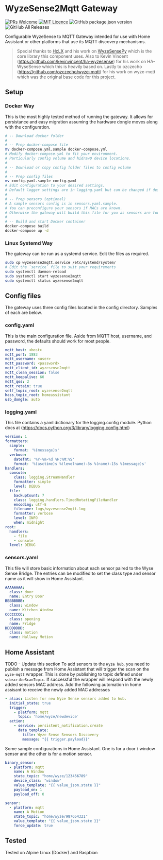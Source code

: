 # WyzeSense2Mqtt Gateway

[![PRs Welcome](https://img.shields.io/badge/PRs-welcome-brightgreen.svg?style=flat-square)](http://makeapullrequest.com)
[![MIT Licence](https://badges.frapsoft.com/os/mit/mit.png?v=103)](https://opensource.org/licenses/mit-license.php)
![GitHub package.json version](https://img.shields.io/github/package-json/v/raetha/wyzesense2mqtt)
![GitHub All Releases](https://img.shields.io/github/downloads/raetha/wyzesense2mqtt/total)

Configurable WyzeSense to MQTT Gateway intended for use with Home Assistant or other platforms that use its MQTT discovery mechanisms.

> Special thanks to [HcLX](https://hclxing.wordpress.com) and his work on [WyzeSensePy](https://github.com/HclX/WyzeSensePy) which is the core library this component uses.
> Also to Kevin Vincent (https://github.com/kevinvincent/ha-wyzesense) for his work on HA-WyseSense which this is heavily based on.
> Lastly to ozczecho (https://github.com/ozczecho/wyze-mqtt) for his work on wyze-mqtt which was the original base code for this project.


## Setup

### Docker Way
This is the most highly tested method of running the gateway. It allows for persistance and easy migration assuming the hardware dongle moves along with the configuration.

```bash
# -- Download docker folder
#
# -- Prep docker-compose file
mv docker-compose.yml.sample docker-compose.yml
# Modify docker-compose.yml to fit your environment.
# Particularly config volume and hidraw0 device locations.
#
# -- Download or copy config folder files to config volume
#
# -- Prep config files
mv config.yaml.sample config.yaml
# Edit configuration to your desired settings.
# Default logger settings are in logging.yaml but can be changed if desired.
#
# -- Prep sensors (optional)
# A sample sensors config is in sensors.yaml.sample.
# You can preconfigure your sensors if MACs are known.
# Otherwise the gateway will build this file for you as sensors are found.
#
# -- Build and start Docker container
docker-compose build
docker-compose up -d
```

### Linux Systemd Way

The gateway can be run as a systemd service. Edit the files as required.

```bash
sudo cp wyzesense2mqtt.service /etc/systemd/system/
# Edit the `service` file to suit your requirements
sudo systemctl daemon-reload
sudo systemctl start wyzesense2mqtt
sudo systemctl status wyzesense2mqtt
```


## Config files
The gateway uses three config files located in the config directory. Samples of each are below.

### config.yaml
This is the main configuration file. Aside from MQTT host, username, and password, the defaults should work for most people.
```yaml
mqtt_host: <host>
mqtt_port: 1883
mqtt_username: <user>
mqtt_password: <password>
mqtt_client_id: wyzesense2mqtt
mqtt_clean_session: false
mqtt_keepalive: 60
mqtt_qos: 2
mqtt_retain: true
self_topic_root: wyzesense2mqtt
hass_topic_root: homeassistant
usb_dongle: auto
``` 

### logging.yaml
This file contains a yaml dictionary for the logging.config module. Python docs at (https://docs.python.org/3/library/logging.config.html)
```yaml
version: 1
formatters:
  simple:
    format: '%(message)s'
  verbose:
    datefmt: '%Y-%m-%d %H:%M:%S'
    format: '%(asctime)s %(levelname)-8s %(name)-15s %(message)s'
handlers:
  console:
    class: logging.StreamHandler
    formatter: simple
    level: DEBUG
  file:
    backupCount: 7
    class: logging.handlers.TimedRotatingFileHandler
    encoding: utf-8
    filename: logs/wyzesense2mqtt.log
    formatter: verbose
    level: INFO
    when: midnight
root:
  handlers:
    - file
    - console
  level: DEBUG
```

### sensors.yaml
This file will store basic information about each sensor paired to the Wyse Sense Bridge. The entries can be modified to set the class type and sensor name as it will show in Home Assistant.
```yaml
AAAAAAAA:
  class: door
  name: Entry Door
BBBBBBBB:
  class: window
  name: Kitchen Window
CCCCCCCC:
  class: opening
  name: Fridge
DDDDDDDD:
  class: motion
  name: Hallway Motion
```


## Home Assistant

TODO - Update this section
To add sensors to the `Wyze hub`, you need to publish a message from Home Assistant that will trigger the scan on the `wyze-mqtt` wrapper. This is done by publishing to topic defined under `subscribeScanTopic`. If successful the wrapper will respond with the newly added sensors MAC address. Add the following automation in home assisant to receive the newly added MAC addresses
```yaml
- alias: Listen for new Wyze Sense sensors added to hub.
  initial_state: true
  trigger:
    - platform: mqtt
      topic: 'home/wyze/newdevice'
  action:
    - service: persistent_notification.create
      data_template:
        title: Wyze Sense Sensors Discovery
        message: "{{ trigger.payload}}"
```

Some sample configurations in Home Assistant. One is for a door / window sensor and the other is for a motion sensor.
```yaml
binary_sensor:
  - platform: mqtt
    name: A Window
    state_topic: "home/wyze/123456789"
    device_class: "window"
    value_template: "{{ value_json.state }}" 
    payload_on: 1
    payload_off: 0

sensor:
  - platform: mqtt
    name: A Motion
    state_topic: "home/wyze/987654321"
    value_template: "{{ value_json.state }}"  
    force_update: true  
```


## Tested
Tested on Alpine Linux (Docker) and Raspbian
